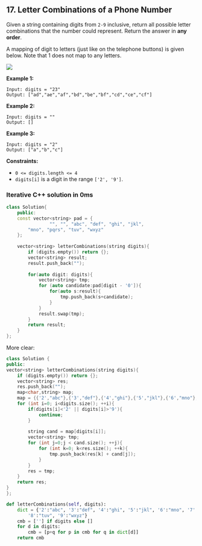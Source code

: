 ﻿## 17. Letter Combinations of a Phone Number

Given a string containing digits from `2-9` inclusive, return all possible letter combinations that the number could represent. Return the answer in **any order**.

A mapping of digit to letters (just like on the telephone buttons) is given below. Note that 1 does not map to any letters.

![](https://shengbucket.oss-cn-hangzhou.aliyuncs.com/pics/PsKev.jpg)

 

**Example 1:**

```
Input: digits = "23"
Output: ["ad","ae","af","bd","be","bf","cd","ce","cf"]
```

**Example 2:**

```
Input: digits = ""
Output: []
```

**Example 3:**

```
Input: digits = "2"
Output: ["a","b","c"]
```

 

**Constraints:**

- `0 <= digits.length <= 4`
- `digits[i]` is a digit in the range `['2', '9']`.





### Iterative C++ solution in 0ms

```cpp
class Solution{
    public:
    const vector<string> pad = {
                "", "", "abc", "def", "ghi", "jkl",
        "mno", "pqrs", "tuv", "wxyz"
    };
    
    vector<string> letterCombinations(string digits){
        if (digits.empty()) return {};
        vector<string> result;
        result.push_back("");
        
        for(auto digit: digits){
            vector<string> tmp;
            for (auto candidate:pad[digit - '0']){
                for(auto s:result){
                    tmp.push_back(s+candidate);
                }
            }
            result.swap(tmp);
        }
        return result;
    }
};
```

More clear:

```cpp
class Solution {
public:
vector<string> letterCombinations(string digits){
    if (digits.empty()) return {};
    vector<string> res;
    res.push_back("");
    map<char,string> map;
    map = {{'2',"abc"},{'3',"def"},{'4',"ghi"},{'5',"jkl"},{'6',"mno"},{'7',"pqrs"},{'8',"tuv"},{'9',"wxyz"}};
    for (int i=0; i<digits.size(); ++i){
        if(digits[i]<'2' || digits[i]>'9'){
            continue;
        }
        
        string cand = map[digits[i]];
        vector<string> tmp;
        for (int j=0;j < cand.size(); ++j){
            for (int k=0; k<res.size(); ++k){
                tmp.push_back(res[k] + cand[j]);
            }
        }
        res = tmp;
    }
    return res;
}
};
```



```python
def letterCombinations(self, digits):
    dict = {'2':"abc", '3':"def", '4':"ghi", '5':"jkl", '6':"mno", '7': "pqrs", 
        '8':"tuv", '9':"wxyz"}
    cmb = [''] if digits else []
    for d in digits:
        cmb = [p+q for p in cmb for q in dict[d]]
    return cmb
```

